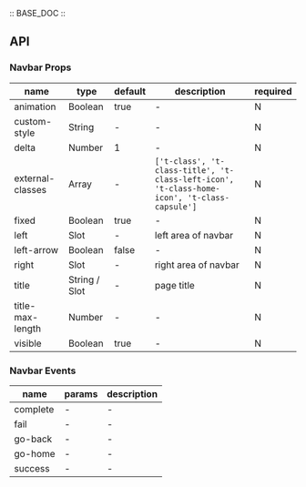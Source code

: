 :: BASE_DOC ::

## API
### Navbar Props

name | type | default | description | required
-- | -- | -- | -- | --
animation | Boolean | true | \- | N
custom-style | String | - | \- | N
delta | Number | 1 | \- | N
external-classes | Array | - | `['t-class', 't-class-title', 't-class-left-icon', 't-class-home-icon', 't-class-capsule']` | N
fixed | Boolean | true | \- | N
left | Slot | - | left area of navbar | N
left-arrow | Boolean | false | \- | N
right | Slot | - | right area of navbar | N
title | String / Slot | - | page title | N
title-max-length | Number | - | \- | N
visible | Boolean | true | \- | N

### Navbar Events

name | params | description
-- | -- | --
complete | \- | \-
fail | \- | \-
go-back | \- | \-
go-home | \- | \-
success | \- | \-
